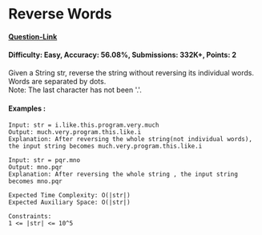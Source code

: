 # Reverse Words
#### [Question-Link](https://www.geeksforgeeks.org/problems/reverse-words-in-a-given-string5459/1)
#### Difficulty: Easy, Accuracy: 56.08%, Submissions: 332K+, Points: 2

Given a String str, reverse the string without reversing its individual words. Words are separated by dots.
<br>
Note: The last character has not been '.'. 
<br>
#### Examples :
```
Input: str = i.like.this.program.very.much
Output: much.very.program.this.like.i
Explanation: After reversing the whole string(not individual words), the input string becomes much.very.program.this.like.i
```
```
Input: str = pqr.mno
Output: mno.pqr
Explanation: After reversing the whole string , the input string becomes mno.pqr
```
```
Expected Time Complexity: O(|str|)
Expected Auxiliary Space: O(|str|)

Constraints:
1 <= |str| <= 10^5
```
